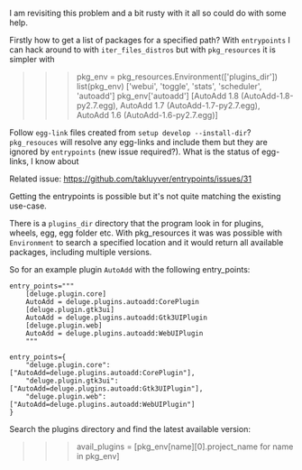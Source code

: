 I am revisiting this problem and a bit rusty with it all so could do with some help.

Firstly how to get a list of packages for a specified path? With `entrypoints` I can hack around to with `iter_files_distros` but with `pkg_resources` it is simpler with

>>> pkg_env = pkg_resources.Environment(['plugins_dir'])
>>> list(pkg_env)
['webui', 'toggle', 'stats', 'scheduler',  'autoadd']
>>> pkg_env['autoadd']
[AutoAdd 1.8 (AutoAdd-1.8-py2.7.egg), AutoAdd 1.7 (AutoAdd-1.7-py2.7.egg), AutoAdd 1.6 (AutoAdd-1.6-py2.7.egg)]

Follow `egg-link` files created from `setup develop --install-dir`? `pkg_resouces` will resolve any egg-links and include them but they are ignored by `entrypoints` (new issue required?). What is the status of egg-links, I know about

Related issue: https://github.com/takluyver/entrypoints/issues/31


Getting the entrypoints is possible but it's not quite matching the existing use-case.

There is a `plugins_dir` directory that the program look in for plugins, wheels, egg, egg folder etc. With pkg_resources it was was possible with `Environment` to search a specified location and it would return all available packages, including multiple versions.

So for an example plugin `AutoAdd` with the following entry_points:

```
entry_points="""
    [deluge.plugin.core]
    AutoAdd = deluge.plugins.autoadd:CorePlugin
    [deluge.plugin.gtk3ui]
    AutoAdd = deluge.plugins.autoadd:Gtk3UIPlugin
    [deluge.plugin.web]
    AutoAdd = deluge.plugins.autoadd:WebUIPlugin
    """
```
```
entry_points={
    "deluge.plugin.core": ["AutoAdd=deluge.plugins.autoadd:CorePlugin"],
    "deluge.plugin.gtk3ui": ["AutoAdd=deluge.plugins.autoadd:Gtk3UIPlugin"],
    "deluge.plugin.web": ["AutoAdd=deluge.plugins.autoadd:WebUIPlugin"]
}
```

Search the plugins directory and find the latest available version:


>>> avail_plugins = [pkg_env[name][0].project_name for name in pkg_env]
>>>
